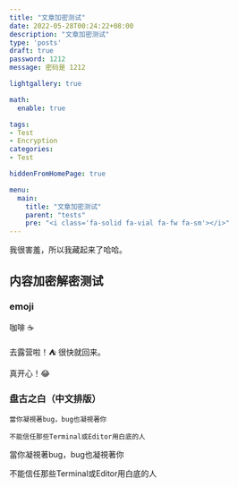 ```yaml
---
title: "文章加密测试"
date: 2022-05-28T00:24:22+08:00
description: "文章加密测试"
type: 'posts'
draft: true
password: 1212
message: 密码是 1212

lightgallery: true

math:
  enable: true

tags:
- Test
- Encryption
categories:
- Test

hiddenFromHomePage: true

menu:
  main:
    title: "文章加密测试"
    parent: "tests"
    pre: "<i class='fa-solid fa-vial fa-fw fa-sm'></i>"
---
```


我很害羞，所以我藏起来了哈哈。

<!--more-->

## 内容加密解密测试

### emoji

咖啡 ☕

去露营啦！:tent: 很快就回来。

真开心！:joy:

### 盘古之白（中文排版）

```
當你凝視著bug，bug也凝視著你

不能信任那些Terminal或Editor用白底的人
```

當你凝視著bug，bug也凝視著你

不能信任那些Terminal或Editor用白底的人
